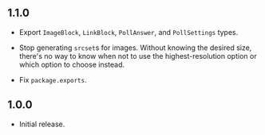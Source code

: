 ## 1.1.0

* Export `ImageBlock`, `LinkBlock`, `PollAnswer`, and `PollSettings` types.

* Stop generating `srcset`s for images. Without knowing the desired size,
  there's no way to know when not to use the highest-resolution option or which
  option to choose instead.

* Fix `package.exports`.

## 1.0.0

* Initial release.
